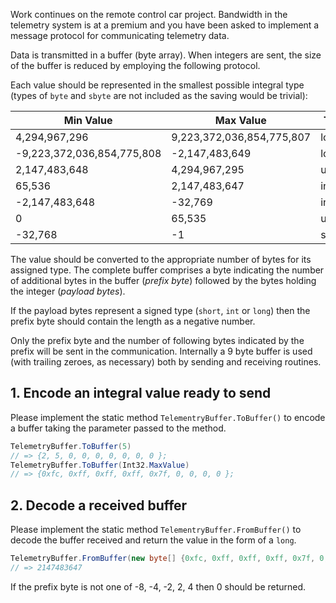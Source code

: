 Work continues on the remote control car project. Bandwidth in the telemetry system is at a premium and you have been asked to implement a message protocol for communicating telemetry data.

Data is transmitted in a buffer (byte array). When integers are sent, the size of the buffer is reduced by employing the following protocol.

Each value should be represented in the smallest possible integral type (types of `byte` and `sbyte` are not included as the saving would be trivial):

| Min Value                  | Max Value                 | Type   |
| -------------------------- | ------------------------- | ------ |
| 4,294,967,296              | 9,223,372,036,854,775,807 | long   |
| -9,223,372,036,854,775,808 | -2,147,483,649            | long   |
| 2,147,483,648              | 4,294,967,295             | uint   |
| 65,536                     | 2,147,483,647             | int    |
| -2,147,483,648             | -32,769                   | int    |
| 0                          | 65,535                    | ushort |
| -32,768                    | -1                        | short  |

The value should be converted to the appropriate number of bytes for its assigned type. The complete buffer comprises a byte indicating the number of additional bytes in the buffer (_prefix byte_) followed by the bytes holding the integer (_payload bytes_).

If the payload bytes represent a signed type (`short`, `int` or `long`) then the prefix byte should contain the length as a negative number.

Only the prefix byte and the number of following bytes indicated by the prefix will be sent in the communication. Internally a 9 byte buffer is used (with trailing zeroes, as necessary) both by sending and receiving routines.

## 1. Encode an integral value ready to send

Please implement the static method `TelementryBuffer.ToBuffer()` to encode a buffer taking the parameter passed to the method.

```csharp
TelemetryBuffer.ToBuffer(5)
// => {2, 5, 0, 0, 0, 0, 0, 0, 0 };
TelemetryBuffer.ToBuffer(Int32.MaxValue)
// => {0xfc, 0xff, 0xff, 0xff, 0x7f, 0, 0, 0, 0 };
```

## 2. Decode a received buffer

Please implement the static method `TelementryBuffer.FromBuffer()` to decode the buffer received and return the value in the form of a `long`.

```csharp
TelemetryBuffer.FromBuffer(new byte[] {0xfc, 0xff, 0xff, 0xff, 0x7f, 0, 0, 0, 0 })
// => 2147483647
```

If the prefix byte is not one of -8, -4, -2, 2, 4 then 0 should be returned.
